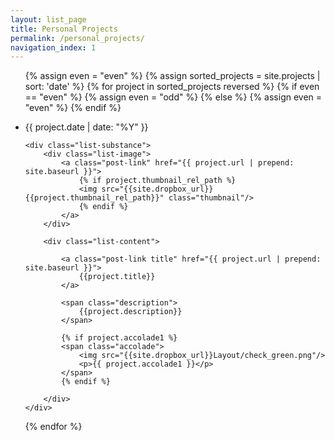 ```yaml
---
layout: list_page
title: Personal Projects
permalink: /personal_projects/
navigation_index: 1
---
```


<ul class="posts projects">

{% assign even = "even" %}
{% assign sorted_projects = site.projects | sort: 'date' %}
{% for project in sorted_projects reversed %}
  {% if even == "even" %} {% assign even = "odd" %} 
  {% else %} {% assign even = "even" %}
  {% endif %}

  <li class="{{ even }}">
	<div class="list-date">{{ project.date | date: "%Y" }}</div>

	<div class="list-substance">
	    <div class="list-image">
		    <a class="post-link" href="{{ project.url | prepend: site.baseurl }}">
		    	{% if project.thumbnail_rel_path %}
			    <img src="{{site.dropbox_url}}{{project.thumbnail_rel_path}}" class="thumbnail"/>
		        {% endif %}
		    </a>	
		</div>

	    <div class="list-content">

		    <a class="post-link title" href="{{ project.url | prepend: site.baseurl }}">
		    	{{project.title}}
			</a>

		    <span class="description">
		    	{{project.description}}
			</span>

			{% if project.accolade1 %}
			<span class="accolade">
				<img src="{{site.dropbox_url}}Layout/check_green.png"/>
				<p>{{ project.accolade1 }}</p>
			</span>
			{% endif %}

		</div>
	</div>

  </li>
{% endfor %}
</ul>
